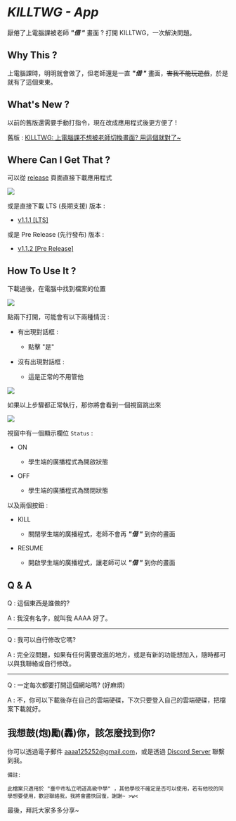 # *KILLTWG - App*

厭倦了上電腦課被老師 ***"借 "*** 畫面 ?
打開 KILLTWG，一次解決問題。

## Why This ?

上電腦課時，明明就會做了，但老師還是一直 ***"借 "*** 畫面，~~害我不能玩遊戲~~，於是就有了這個東東。

## What's New ?

以前的舊版還需要手動打指令，現在改成應用程式後更方便了 !

舊版 : [KILLTWG: 上電腦課不想被老師切換畫面? 用這個就對了~](https://github.com/Anonymous-AAAA/KILLTWG "KILLTWG: 上電腦課不想被老師切換畫面? 用這個就對了~")

## Where Can I Get That ?

可以從 [release](https://github.com/Anonymous-AAAA/KILLTWG-App/releases/latest "Latest Release") 頁面直接下載應用程式

![](https://i.imgur.com/4dvxZ0d.png)

或是直接下載 LTS (長期支援) 版本 :

- [v1.1.1 [LTS]](https://github.com/Anonymous-AAAA/KILLTWG-App/releases/download/v1.1.1-LTS/KILLTWG_v1.1.1.LTS.exe "KILLTWG v1.1.1 [LTS] | New Feature + Some Changes")

或是 Pre Release (先行發布) 版本 :
- [v1.1.2 [Pre Release]](https://github.com/Anonymous-AAAA/KILLTWG-App/releases/download/v1.1.2/KILLTWG.exe "KILLTWG v1.1.2 | Theme Update")

## How To Use It ?

下載過後，在電腦中找到檔案的位置

![](https://i.imgur.com/TLLqsbW.png)

點兩下打開，可能會有以下兩種情況 :

- 有出現對話框 :
  
  - 點擊 "是"

- 沒有出現對話框 :
  
  - 這是正常的不用管他

![](https://i.imgur.com/QiNTpiO.png)

如果以上步驟都正常執行，那你將會看到一個視窗跳出來

![](https://i.imgur.com/EYINxJ8.png)

視窗中有一個顯示欄位 `Status` :

- ON
  
  - 學生端的廣播程式為開啟狀態

- OFF
  
  - 學生端的廣播程式為關閉狀態

以及兩個按鈕 :

- KILL
  
  - 關閉學生端的廣播程式，老師不會再 ***"借 "*** 到你的畫面

- RESUME
  
  - 開啟學生端的廣播程式，讓老師可以 ***"借 "*** 到你的畫面

## Q & A

Q : 這個東西是誰做的?

A : 我沒有名字，就叫我 AAAA 好了。

---

Q : 我可以自行修改它嗎?

A : 完全沒問題，如果有任何需要改進的地方，或是有新的功能想加入，隨時都可以與我聯絡或自行修改。

---

Q : 一定每次都要打開這個網站嗎? (好麻煩)

A : 不，你可以下載後存在自己的雲端硬碟，下次只要登入自己的雲端硬碟，把檔案下載就好。

## 我想鼓(炮)勵(轟)你，該怎麼找到你?

你可以透過電子郵件 aaaa125252@gmail.com，或是透過 [Discord Server](https://discord.gg/NzeAnxuRJn) 聯繫到我。

    備註:
    
    此檔案只適用於 "臺中市私立明道高級中學" ，其他學校不確定是否可以使用，若有他校的同學想要使用，歡迎聯絡我，我將會盡快回復，謝謝~ >w<

最後，拜託大家多多分享~
